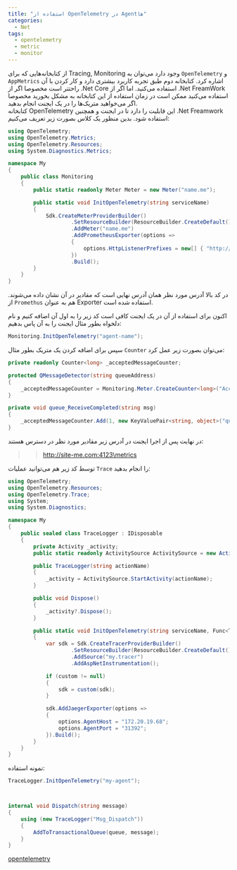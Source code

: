```yaml
---
title: "استفاده از OpenTelemetry در Agentها"
categories:
  - Net
tags:
  - opentelemetry
  - metric
  - monitor
---
```


از کتابخانه‌هایی که برای Tracing, Monitoring وجود دارد می‌توان به `OpenTelemetry` و `AppMetrics` اشاره کرد. کتابخانه دوم طبق تجربه کاربرد بیشتری دارد و کار کردن با آن راحتتر است مخصوصا اگر از .Net Core استفاده می‌کنید. اما اگر از .Net FreamWork استفاده می‌کنید ممکن است در زمان استفاده از این کتابخانه به مشکل بخورید مخصوصا اگر می‌خواهید متریک‌ها را در یک ایجنت انجام بدهید.  
کتابخانه OpenTelemetry این قابلیت را دارد تا در ایجنت و همچنین .Net Freamwork استفاده شود. 
بدین منظور یک کلاس بصورت زیر تعریف می‌کنیم:  

```csharp
using OpenTelemetry;
using OpenTelemetry.Metrics;
using OpenTelemetry.Resources;
using System.Diagnostics.Metrics;

namespace My
{
    public class Monitoring
    {
        public static readonly Meter Meter = new Meter("name.me");

        public static void InitOpenTelemetry(string serviceName)
        {
            Sdk.CreateMeterProviderBuilder()
                    .SetResourceBuilder(ResourceBuilder.CreateDefault().AddService(serviceName))
                    .AddMeter("name.me")
                    .AddPrometheusExporter(options =>
                    {
                        options.HttpListenerPrefixes = new[] { "http://site-me.com:4123" };
                    })
                    .Build();
        }
    }
}
```

در کد بالا آدرس مورد نظر همان آدرس نهایی است که مقادیر در آن نشان داده می‌شوند. از `Promethus` هم به عنوان Exporter استفاده شده است.  

اکنون برای استفاده از آن در یک ایجنت کافی است کد زیر را به اول آن اضافه کنیم و نام دلخواه بطور مثال ایجنت را به آن پاس بدهیم:  

```csharp
Monitoring.InitOpenTelemetry("agent-name");
```

سپس برای اضافه کردن یک متریک بطور مثال `Counter` می‌توان بصورت زیر عمل کرد:  

```csharp
private readonly Counter<long> _acceptedMessageCounter;

protected QMessageDetector(string queueAddress)
{
    _acceptedMessageCounter = Monitoring.Meter.CreateCounter<long>("AcceptedMessage");
}

private void queue_ReceiveCompleted(string msg)
{
    _acceptedMessageCounter.Add(1, new KeyValuePair<string, object>("queue", msg.Length));
}
```

در نهایت پس از اجرا ایجنت در آدرس زیر مقادیر مورد نظر در دسترس هستند:  

>> http://site-me.com:4123\metrics

توسط کد زیر هم می‌توانید عملیات `Trace` را انجام بدهید:  

```csharp
using OpenTelemetry;
using OpenTelemetry.Resources;
using OpenTelemetry.Trace;
using System;
using System.Diagnostics;

namespace My
{
    public sealed class TraceLogger : IDisposable
    {
        private Activity _activity;
        public static readonly ActivitySource ActivitySource = new ActivitySource("my.tracer");

        public TraceLogger(string actionName)
        {
            _activity = ActivitySource.StartActivity(actionName);
        }

        public void Dispose()
        {
            _activity?.Dispose();
        }

        public static void InitOpenTelemetry(string serviceName, Func<TracerProviderBuilder, TracerProviderBuilder> custom = null)
        {
            var sdk = Sdk.CreateTracerProviderBuilder()
                    .SetResourceBuilder(ResourceBuilder.CreateDefault().AddService(serviceName))
                    .AddSource("my.tracer")
                    .AddAspNetInstrumentation();

            if (custom != null)
            {
                sdk = custom(sdk);
            }

            sdk.AddJaegerExporter(options =>
            {
                options.AgentHost = "172.20.19.68";
                options.AgentPort = "31392";
            }).Build();
        }
    }
}
```

نمونه استفاده:  

```csharp
TraceLogger.InitOpenTelemetry("my-agent");



internal void Dispatch(string message)
{
    using (new TraceLogger("Msg_Dispatch"))
    {
        AddToTransactionalQueue(queue, message);
    }
}
```

[opentelemetry](https://opentelemetry.io/docs/)  